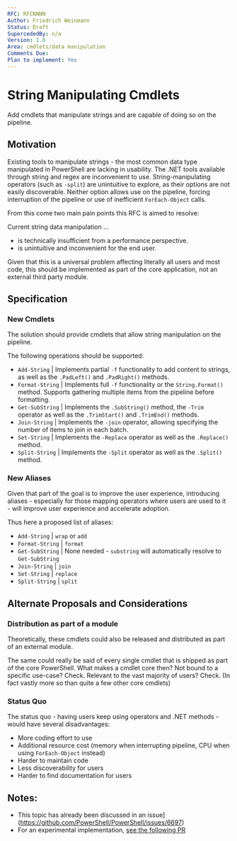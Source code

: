 ```yaml
---
RFC: RFCNNNN
Author: Friedrich Weinmann
Status: Draft
SupercededBy: n/a
Version: 1.0
Area: cmdlets/data manipulation
Comments Due: 
Plan to implement: Yes
---
```


# String Manipulating Cmdlets

Add cmdlets that manipulate strings and are capable of doing so on the pipeline.

## Motivation

Existing tools to manipulate strings - the most common data type manipulated in PowerShell are lacking in usability.
The .NET tools available through string and regex are inconvenient to use.
String-manipulating operators (such as `-split`) are unintuitive to explore, as their options are not easily discoverable.
Neither option allows use on the pipeline, forcing interruption of the pipeline or use of inefficient `ForEach-Object` calls.

From this come two main pain points this RFC is aimed to resolve:

Current string data manipulation ...

 - is technically insufficient from a performance perspective.
 - is unintuitive and inconvenient for the end user.

Given that this is a universal problem affecting literally all users and most code, this should be implemented as part of the core application, not an external third party module.

## Specification

### New Cmdlets

The solution should provide cmdlets that allow string manipulation on the pipeline.

The following operations should be supported:

 - `Add-String`    | Implements partial `-f` functionality to add content to strings, as well as the `.PadLeft()` and `.PadRight()` methods.
 - `Format-String` | Implements full `-f` functionality or the `String.Format()` method. Supports gathering multiple items from the pipeline before formatting.
 - `Get-SubString` | Implements the `.SubString()` method, the `-Trim` operator as well as the `.TrimStart()` and `.TrimEnd()` methods.
 - `Join-String`   | Implements the `-join` operator, allowing specifying the number of items to join in each batch.
 - `Set-String`    | Implements the `-Replace` operator as well as the `.Replace()` method.
 - `Split-String`  | Implements the `-Split` operator as well as the `.Split()` method.

### New Aliases

Given that part of the goal is to improve the user experience, introducing aliases - especially for those mapping operators where users are used to it - will improve user experience and accelerate adoption.

Thus here a proposed list of aliases:

 - `Add-String`    | `wrap` or `add`
 - `Format-String` | `format`
 - `Get-SubString` | None needed - `substring` will automatically resolve to `Get-SubString`
 - `Join-String`   | `join`
 - `Set-String`    | `replace`
 - `Split-String`  | `split`

## Alternate Proposals and Considerations

### Distribution as part of a module

Theoretically, these cmdlets could also be released and distributed as part of an external module.

The same could really be said of every single cmdlet that is shipped as part of the core PowerShell.
What makes a cmdlet core then?
Not bound to a specific use-case? Check.
Relevant to the vast majority of users? Check. (In fact vastly more so than quite a few other core cmdlets)

### Status Quo

The status quo - having users keep using operators and .NET methods -would have several disadvantages:

 - More coding effort to use
 - Additional resource cost (memory when interrupting pipeline, CPU when using `ForEach-Object` instead)
 - Harder to maintain code
 - Less discoverability for users
 - Harder to find documentation for users

## Notes:

 - This topic has already been discussed in an issue](https://github.com/PowerShell/PowerShell/issues/6697)
 - For an experimental implementation, [see the following PR](https://github.com/PowerShell/PowerShell/pull/6753)